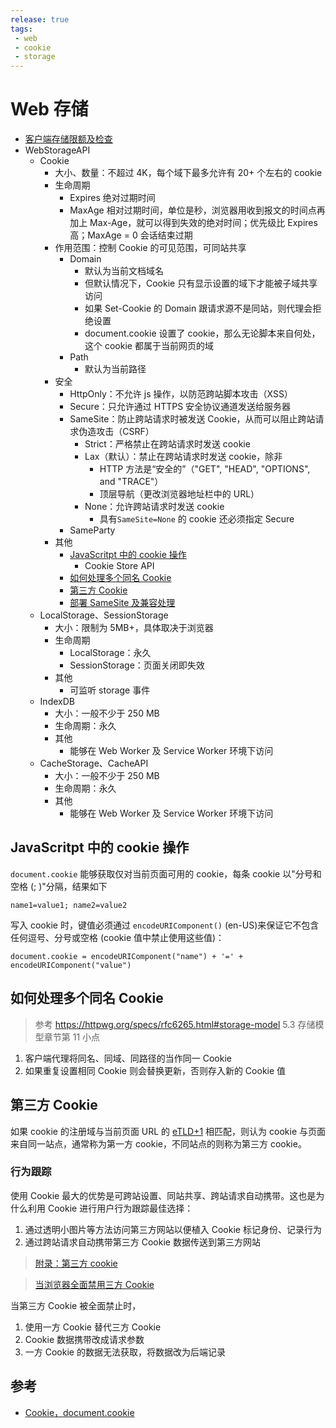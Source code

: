 ```yaml
---
release: true
tags:
 - web
 - cookie
 - storage
---
```


# Web 存储

- [客户端存储限额及检查](https://web.dev/storage-for-the-web/#%E5%A4%9A%E5%B0%91)
- WebStorageAPI
  - Cookie
    - 大小、数量：不超过 4K，每个域下最多允许有 20+ 个左右的 cookie
    - 生命周期
      - Expires 绝对过期时间
      - MaxAge 相对过期时间，单位是秒，浏览器用收到报文的时间点再加上 Max-Age，就可以得到失效的绝对时间；优先级比 Expires 高；MaxAge = 0 会话结束过期
    - 作用范围：控制 Cookie 的可见范围，可同站共享
      - Domain
        - 默认为当前文档域名
        - 但默认情况下，Cookie 只有显示设置的域下才能被子域共享访问
        - 如果 Set-Cookie 的 Domain 跟请求源不是同站，则代理会拒绝设置
        - document.cookie 设置了 cookie，那么无论脚本来自何处，这个 cookie 都属于当前网页的域
      - Path
        - 默认为当前路径
    - 安全
      - HttpOnly：不允许 js 操作，以防范跨站脚本攻击（XSS）
      - Secure：只允许通过 HTTPS 安全协议通道发送给服务器
      - SameSite：防止跨站请求时被发送 Cookie，从而可以阻止跨站请求伪造攻击（CSRF）
        - Strict：严格禁止在跨站请求时发送 cookie
        - Lax（默认）：禁止在跨站请求时发送 cookie，除非
          - HTTP 方法是“安全的”（"GET", "HEAD", "OPTIONS", and "TRACE"）
          - 顶层导航（更改浏览器地址栏中的 URL）
        - None：允许跨站请求时发送 cookie
          - 具有`SameSite=None` 的 cookie 还必须指定 Secure
      - SameParty
    - 其他
      - [JavaScritpt 中的 cookie 操作](#javascritpt-中的-cookie-操作)
        - Cookie Store API
      - [如何处理多个同名 Cookie](#如何处理多个同名-cookie)
      - [第三方 Cookie](#第三方-cookie)
      - [部署 SameSite 及兼容处理](https://web.dev/samesite-cookie-recipes/#%E5%A4%84%E7%90%86%E4%B8%8D%E5%85%BC%E5%AE%B9%E7%9A%84%E5%AE%A2%E6%88%B7%E7%AB%AF)
  - LocalStorage、SessionStorage
    - 大小：限制为 5MB+，具体取决于浏览器
    - 生命周期
      - LocalStorage：永久
      - SessionStorage：页面关闭即失效
    - 其他
      - 可监听 storage 事件
  - IndexDB
    - 大小：一般不少于 250 MB
    - 生命周期：永久
    - 其他
      - 能够在 Web Worker 及 Service Worker 环境下访问
  - CacheStorage、CacheAPI
    - 大小：一般不少于 250 MB
    - 生命周期：永久
    - 其他
      - 能够在 Web Worker 及 Service Worker 环境下访问

## JavaScritpt 中的 cookie 操作

`document.cookie` 能够获取仅对当前页面可用的 cookie，每条 cookie 以"分号和空格 (; )"分隔，结果如下

```
name1=value1; name2=value2
```
写入 cookie 时，键值必须通过 `encodeURIComponent()` (en-US)来保证它不包含任何逗号、分号或空格 (cookie 值中禁止使用这些值)：

```
document.cookie = encodeURIComponent("name") + '=' + encodeURIComponent("value")
```

## 如何处理多个同名 Cookie 

> 参考 https://httpwg.org/specs/rfc6265.html#storage-model 5.3 存储模型章节第 11 小点

1. 客户端代理将同名、同域、同路径的当作同一 Cookie
2. 如果重复设置相同 Cookie 则会替换更新，否则存入新的 Cookie 值

## 第三方 Cookie

如果 cookie 的注册域与当前页面 URL 的 [eTLD+1](https://web.dev/same-site-same-origin/) 相匹配，则认为 cookie 与页面来自同一站点，通常称为第一方 cookie，不同站点的则称为第三方 cookie。

### 行为跟踪

使用 Cookie 最大的优势是可跨站设置、同站共享、跨站请求自动携带。这也是为什么利用 Cookie 进行用户行为跟踪最佳选择：

1. 通过透明小图片等方法访问第三方网站以便植入 Cookie 标记身份、记录行为
2. 通过跨站请求自动携带第三方 Cookie 数据传送到第三方网站

> [附录：第三方 cookie](https://zh.javascript.info/cookie#fu-lu-di-san-fang-cookie)

> [当浏览器全面禁用三方 Cookie](https://mp.weixin.qq.com/s?__biz=Mzk0MDMwMzQyOA==&mid=2247490361&idx=1&sn=ebc8dcc4d095cc7ba748827dff158f2b&source=41#wechat_redirect)

当第三方 Cookie 被全面禁止时，

1. 使用一方 Cookie 替代三方 Cookie
2. Cookie 数据携带改成请求参数
3. 一方 Cookie 的数据无法获取，将数据改为后端记录

## 参考

- [Cookie，document.cookie](https://zh.javascript.info/cookie)